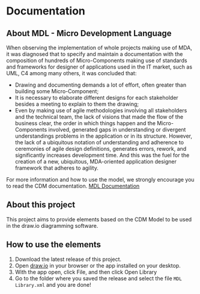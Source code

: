 # Documentation

## About MDL - Micro Development Language

When observing the implementation of whole projects making use of MDA, it was diagnosed that to specify and maintain a documentation with the composition of hundreds of Micro-Components making use of standards and frameworks for designer of applications used in the IT market, such as UML, C4 among many others, it was concluded that:
- Drawing and documenting demands a lot of effort, often greater than building some Micro-Component;
- It is necessary to elaborate different designs for each stakeholder besides a meeting to explain to them the drawing;
- Even by making use of agile methodologies involving all stakeholders and the technical team, the lack of visions that made the flow of the business clear, the order in which things happen and the Micro-Components involved, generated gaps in understanding or divergent understandings problems in the application or in its structure.
However, the lack of a ubiquitous notation of understanding and adherence to ceremonies of agile design definitions, generates errors, rework, and significantly increases development time.
And this was the fuel for the creation of a new, ubiquitous, MDA-oriented application designer framework that adheres to agility.

For more information and how to use the model, we strongly encourage you to read the CDM documentation. [MDL Documentation](http://aboutmda.com/mdl.html#contextViews)

## About this project

This project aims to provide elements based on the CDM Model to be used in the draw.io diagramming software.

## How to use the elements

1. Download the latest release of this project.
2. Open [draw.io](https://app.diagrams.net/) in your browser or the app installed on your desktop.
3. With the app open, click File, and then click Open Library
4. Go to the folder where you saved the release and select the file `MDL Library.xml` and you are done!
